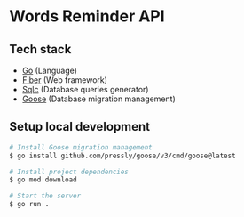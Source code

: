 # Words Reminder API

## Tech stack

- [Go](https://go.dev/) (Language)
- [Fiber](https://docs.gofiber.io/) (Web framework)
- [Sqlc](https://docs.sqlc.dev) (Database queries generator)
- [Goose](https://pressly.github.io/goose/) (Database migration management)

## Setup local development
```sh
# Install Goose migration management
$ go install github.com/pressly/goose/v3/cmd/goose@latest

# Install project dependencies
$ go mod download

# Start the server
$ go run .
```